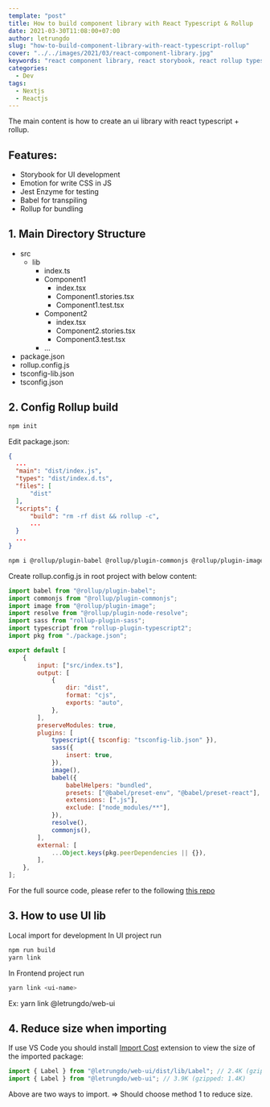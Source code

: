 ```yaml
---
template: "post"
title: How to build component library with React Typescript & Rollup
date: 2021-03-30T11:08:00+07:00
author: letrungdo
slug: "how-to-build-component-library-with-react-typescript-rollup"
cover: "../../images/2021/03/react-component-library.jpg"
keywords: "react component library, react storybook, react rollup typescript"
categories:
  - Dev
tags:
  - Nextjs
  - Reactjs
---
```

The main content is how to create an ui library with react typescript + rollup.

## Features:
- Storybook for UI development
- Emotion for write CSS in JS
- Jest Enzyme for testing
- Babel for transpiling
- Rollup for bundling

## 1. Main Directory Structure
- src
  - lib
    - index.ts
    - Component1
      - index.tsx
      - Component1.stories.tsx
      - Component1.test.tsx
    - Component2
      - index.tsx
      - Component2.stories.tsx
      - Component3.test.tsx
    - ...
- package.json
- rollup.config.js
- tsconfig-lib.json
- tsconfig.json

## 2. Config Rollup build
```bash
npm init
```
Edit package.json:
```json
{
  ...
  "main": "dist/index.js",
  "types": "dist/index.d.ts",
  "files": [
      "dist"
  ],
  "scripts": {
      "build": "rm -rf dist && rollup -c",
      ...
  }
  ...
}
```
```bash
npm i @rollup/plugin-babel @rollup/plugin-commonjs @rollup/plugin-image @rollup/plugin-node-resolve rollup rollup-plugin-sass rollup-plugin-typescript2 -D
```
Create rollup.config.js in root project with below content:
```js
import babel from "@rollup/plugin-babel";
import commonjs from "@rollup/plugin-commonjs";
import image from "@rollup/plugin-image";
import resolve from "@rollup/plugin-node-resolve";
import sass from "rollup-plugin-sass";
import typescript from "rollup-plugin-typescript2";
import pkg from "./package.json";

export default [
    {
        input: ["src/index.ts"],
        output: [
            {
                dir: "dist",
                format: "cjs",
                exports: "auto",
            },
        ],
        preserveModules: true,
        plugins: [
            typescript({ tsconfig: "tsconfig-lib.json" }),
            sass({
                insert: true,
            }),
            image(),
            babel({
                babelHelpers: "bundled",
                presets: ["@babel/preset-env", "@babel/preset-react"],
                extensions: [".js"],
                exclude: ["node_modules/**"],
            }),
            resolve(),
            commonjs(),
        ],
        external: [
            ...Object.keys(pkg.peerDependencies || {}),
        ],
    },
];
```
For the full source code, please refer to the following <a href="https://github.com/letrungdo/react-ui-component-lib" target="_blank" rel="noopener noreferrer">this repo</a>

## 3. How to use UI lib
Local import for development
In UI project run
```bash
npm run build
yarn link
```
In Frontend project run
```bash
yarn link <ui-name>
```
Ex: yarn link @letrungdo/web-ui

## 4. Reduce size when importing
If use VS Code you should install <a href="https://marketplace.visualstudio.com/items?itemName=wix.vscode-import-cost" target="_blank" rel="nofollow noopener noreferrer">Import Cost</a> extension to view the size of the imported package:

```js
import { Label } from "@letrungdo/web-ui/dist/lib/Label"; // 2.4K (gzipped: 1.1K)
import { Label } from "@letrungdo/web-ui"; // 3.9K (gzipped: 1.4K)
```

Above are two ways to import. => Should choose method 1 to reduce size.
